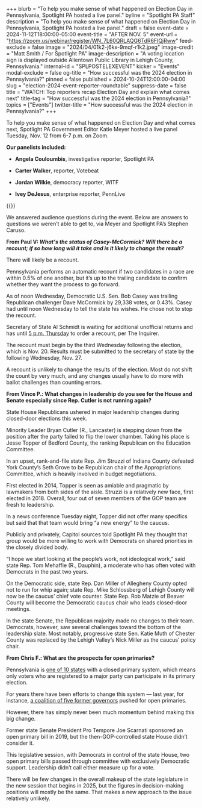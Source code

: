 +++
blurb = "To help you make sense of what happened on Election Day in Pennsylvania, Spotlight PA hosted a live panel."
byline = "Spotlight PA Staff"
description = "To help you make sense of what happened on Election Day in Pennsylvania, Spotlight PA hosted a live panel."
draft = false
event-date = 2024-11-12T18:00:00-05:00
event-title = "AFTER NOV. 5"
event-url = "https://zoom.us/webinar/register/WN_7L60QRLAQG6TdR6FIQjRww"
feed-exclude = false
image = "2024/04/01k2-j6kx-9mqf-r1k2.jpeg"
image-credit = "Matt Smith / For Spotlight PA"
image-description = "A voting location sign is displayed outside Allentown Public Library in Lehigh County, Pennsylvania."
internal-id = "SPLPOSTELEXEVENT"
kicker = "Events"
modal-exclude = false
og-title = "How successful was the 2024 election in Pennsylvania?"
pinned = false
published = 2024-10-24T12:00:00-04:00
slug = "election-2024-event-reporter-roundtable"
suppress-date = false
title = "WATCH: Top reporters recap Election Day and explain what comes next"
title-tag = "How successful was the 2024 election in Pennsylvania?"
topics = ["Events"]
twitter-title = "How successful was the 2024 election in Pennsylvania?"
+++

To help you make sense of what happened on Election Day and what comes next, Spotlight PA Government Editor Katie Meyer hosted a live panel Tuesday, Nov. 12 from 6-7 p.m. on Zoom.

<strong>Our panelists included:</strong>

- <strong>Angela Couloumbis</strong>, investigative reporter, Spotlight PA

- <strong>Carter Walker</strong>, reporter, Votebeat

- <strong>Jordan Wilkie</strong>, democracy reporter, WITF

- <strong>Ivey DeJesus</strong>, enterprise reporter, PennLive

{{<youtube id="BeAxCO3M1HY" loading="lazy">}}

We answered audience questions during the event. Below are answers to questions we weren’t able to get to, via Meyer and Spotlight PA’s Stephen Caruso.

<strong>From Paul V: <em>What&#39;s the status of Casey-McCormick? Will there be a recount; if so how long will it take and is it likely to change the result?</em></strong>

There will likely be a recount.

Pennsylvania performs an automatic recount if two candidates in a race are within 0.5% of one another, but it’s up to the trailing candidate to confirm whether they want the process to go forward.

As of noon Wednesday, Democratic U.S. Sen. Bob Casey was trailing Republican challenger Dave McCormick by 29,338 votes, or 0.43%. Casey had until noon Wednesday to tell the state his wishes. He chose not to stop the recount.

Secretary of State Al Schmidt is waiting for additional unofficial returns and has until <a href="https://www.inquirer.com/politics/election/pennsylvania-senate-race-recount-casey-mccormick-20241113.html">5 p.m. Thursday</a> to order a recount, per The Inquirer.

The recount must begin by the third Wednesday following the election, which is Nov. 20. Results must be submitted to the secretary of state by the following Wednesday, Nov. 27.

A recount is unlikely to change the results of the election. Most do not shift the count by very much, and any changes usually have to do more with ballot challenges than counting errors.

<strong>From Vince P.: What changes in leadership do you see for the House and Senate especially since Rep. Cutler is not running again?</strong>

State House Republicans ushered in major leadership changes during closed-door elections this week.

Minority Leader Bryan Cutler (R., Lancaster) is stepping down from the position after the party failed to flip the lower chamber. Taking his place is Jesse Topper of Bedford County, the ranking Republican on the Education Committee.

In an upset, rank-and-file state Rep. Jim Struzzi of Indiana County defeated York County’s Seth Grove to be Republican chair of the Appropriations Committee, which is heavily involved in budget negotiations.

First elected in 2014, Topper is seen as amiable and pragmatic by lawmakers from both sides of the aisle. Struzzi is a relatively new face, first elected in 2018. Overall, four out of seven members of the GOP team are fresh to leadership.

In a news conference Tuesday night, Topper did not offer many specifics but said that that team would bring “a new energy” to the caucus.

Publicly and privately, Capitol sources told Spotlight PA they thought that group would be more willing to work with Democrats on shared priorities in the closely divided body.

“I hope we start looking at the people’s work, not ideological work,” said state Rep. Tom Mehaffie (R., Dauphin), a moderate who has often voted with Democrats in the past two years.

On the Democratic side, state Rep. Dan Miller of Allegheny County opted not to run for whip again; state Rep. Mike Schlossberg of Lehigh County will now be the caucus’ chief vote counter. State Rep. Rob Matzie of Beaver County will become the Democratic caucus chair who leads closed-door meetings.

In the state Senate, the Republican majority made no changes to their team. Democrats, however, saw several challenges toward the bottom of the leadership slate. Most notably, progressive state Sen. Katie Muth of Chester County was replaced by the Lehigh Valley’s Nick Miller as the caucus’ policy chair.

<strong>From Chris F.: What are the prospects for open primaries?</strong>

Pennsylvania is <a href="https://www.ncsl.org/elections-and-campaigns/state-primary-election-types">one of 10 states</a> with a closed primary system, which means only voters who are registered to a major party can participate in its primary election.

For years there have been efforts to change this system — last year, for instance, <a href="https://www.spotlightpa.org/news/2023/09/pennsylvania-open-primaries-governor-corbett-rendell-ridge-schweiker-wolf/">a coalition of five former governors</a> pushed for open primaries.

However, there has simply never been much momentum behind making this big change.

Former state Senate President Pro Tempore Joe Scarnati sponsored an open primary bill in 2019, but the then-GOP-controlled state House didn’t consider it.

This legislative session, with Democrats in control of the state House, two open primary bills passed through committee with exclusively Democratic support. Leadership didn’t call either measure up for a vote.

There will be few changes in the overall makeup of the state legislature in the new session that begins in 2025, but the figures in decision-making positions will mostly be the same. That makes a new approach to the issue relatively unlikely.


